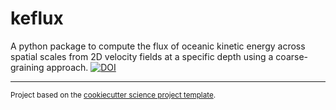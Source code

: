 keflux
==============================

A python package to compute the flux of oceanic kinetic energy across spatial scales from 2D velocity fields at a specific depth using a coarse-graining approach.
[![DOI](https://zenodo.org/badge/DOI/10.5281/zenodo.4476094.svg)](https://doi.org/10.5281/zenodo.4476094)


--------

<p><small>Project based on the <a target="_blank" href="https://github.com/jbusecke/cookiecutter-science-project">cookiecutter science project template</a>.</small></p>
